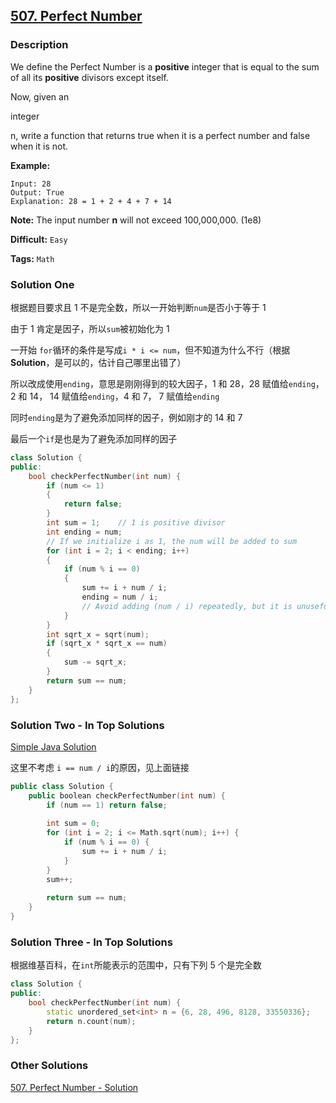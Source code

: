 ## [507. Perfect Number](https://leetcode.com/problems/perfect-number/description/)

### Description

We define the Perfect Number is a **positive** integer that is equal to the sum of all its **positive** divisors except itself.

Now, given an 

integer

 n, write a function that returns true when it is a perfect number and false when it is not.

**Example:**

```
Input: 28
Output: True
Explanation: 28 = 1 + 2 + 4 + 7 + 14

```

**Note:** The input number **n** will not exceed 100,000,000. (1e8)



**Difficult:** `Easy`

**Tags:** `Math`



### Solution One

根据题目要求且 1 不是完全数，所以一开始判断`num`是否小于等于 1 

由于 1 肯定是因子，所以`sum`被初始化为 1

一开始 `for`循环的条件是写成`i * i <= num`，但不知道为什么不行（根据**Solution**，是可以的，估计自己哪里出错了）

所以改成使用`ending`，意思是刚刚得到的较大因子，1 和 28，28 赋值给`ending`， 2 和 14， 14 赋值给`ending`，4 和 7， 7 赋值给`ending`

同时`ending`是为了避免添加同样的因子，例如刚才的 14 和 7

最后一个`if`是也是为了避免添加同样的因子

```c++
class Solution {
public:
    bool checkPerfectNumber(int num) {
        if (num <= 1)
        {
            return false;
        }
        int sum = 1;    // 1 is positive divisor
        int ending = num;
        // If we initialize i as 1, the num will be added to sum
        for (int i = 2; i < ending; i++)
        {
            if (num % i == 0)
            {
                sum += i + num / i;
                ending = num / i;
                // Avoid adding (num / i) repeatedly, but it is unuseful if i * i == num
            }
        }
        int sqrt_x = sqrt(num);
        if (sqrt_x * sqrt_x == num)
        {
            sum -= sqrt_x;
        }
        return sum == num;
    }
};
```



### Solution Two - In Top Solutions

[Simple Java Solution](https://discuss.leetcode.com/topic/84259/simple-java-solution)

这里不考虑 `i == num / i`的原因，见上面链接

```c++
public class Solution {
    public boolean checkPerfectNumber(int num) {
        if (num == 1) return false;
        
        int sum = 0;
        for (int i = 2; i <= Math.sqrt(num); i++) {
            if (num % i == 0) {
                sum += i + num / i;
            }
        }
        sum++;
        
        return sum == num;
    }
}
```



### Solution Three - In Top Solutions

根据维基百科，在`int`所能表示的范围中，只有下列 5 个是完全数

```c++
class Solution {
public:
    bool checkPerfectNumber(int num) {
        static unordered_set<int> n = {6, 28, 496, 8128, 33550336};
        return n.count(num);
    }
};
```



### Other Solutions

[507. Perfect Number - Solution](https://leetcode.com/problems/perfect-number/solution/)